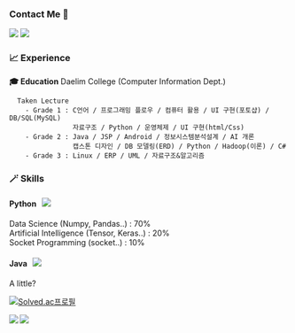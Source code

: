 ### Contact Me 👋
<img src="https://img.shields.io/badge/Discord-5865F2?style=flat-square&logo=Discord&logoColor=white"/></a>
<a href="https://open.kakao.com/o/srQJ5hEd"><img src="https://img.shields.io/badge/Kakao_Talk-FFCD00?style=flat-square&logo=KakaoTalk&logoColor=brown&link=https://open.kakao.com/o/srQJ5hEd"/></a>
### 📈 Experience
   **🎓 Education**
   Daelim College (Computer Information Dept.)

      Taken Lecture
        - Grade 1 : C언어 / 프로그래밍 플로우 / 컴퓨터 활용 / UI 구현(포토샵) / DB/SQL(MySQL)
                    자료구조 / Python / 운영체제 / UI 구현(html/Css)
        - Grade 2 : Java / JSP / Android / 정보시스템분석설계 / AI 개론
                    캡스톤 디자인 / DB 모델링(ERD) / Python / Hadoop(이론) / C#
        - Grade 3 : Linux / ERP / UML / 자료구조&알고리즘
     
### 🪄 Skills
   #### Python &nbsp; <img src="https://img.shields.io/badge/Python-3776AB?style=flat-square&logo=Python&logoColor=white"/></a>
   Data Science (Numpy, Pandas..) : 70%  
   Artificial Intelligence (Tensor, Keras..) : 20%  
   Socket Programming (socket..) : 10%
     
   #### Java &nbsp; <img src="https://img.shields.io/badge/Java-007396?style=flat-square&logo=Java&logoColor=white"/></a>
   A little?
         

[![Solved.ac프로필](http://mazassumnida.wtf/api/v2/generate_badge?boj=jhd0238)](https://solved.ac/jhd0238)  

<img align="left" src="https://github-readme-stats.vercel.app/api?username=Hod0ri&&layout=compact&count_private=true&show_icons=true&hide_border=true&card_width=200&include_all_commits=true&bg_color=0D1117&title_color=AEF71D&text_color=AEF71D&icon_color=FFFFFF"/>
<img align="left" src="https://github-readme-stats.vercel.app/api/top-langs/?username=Hod0ri&layout=compact&hide_border=true&card_width=200&bg_color=0D1117&title_color=FFFFFF&text_color=FFFFFF&icon_color=FFFFFF"/>
